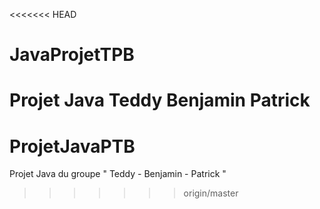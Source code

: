 <<<<<<< HEAD
# JavaProjetTPB
Projet Java Teddy Benjamin Patrick
=======
# ProjetJavaPTB
Projet Java du groupe " Teddy - Benjamin - Patrick " 
>>>>>>> origin/master
